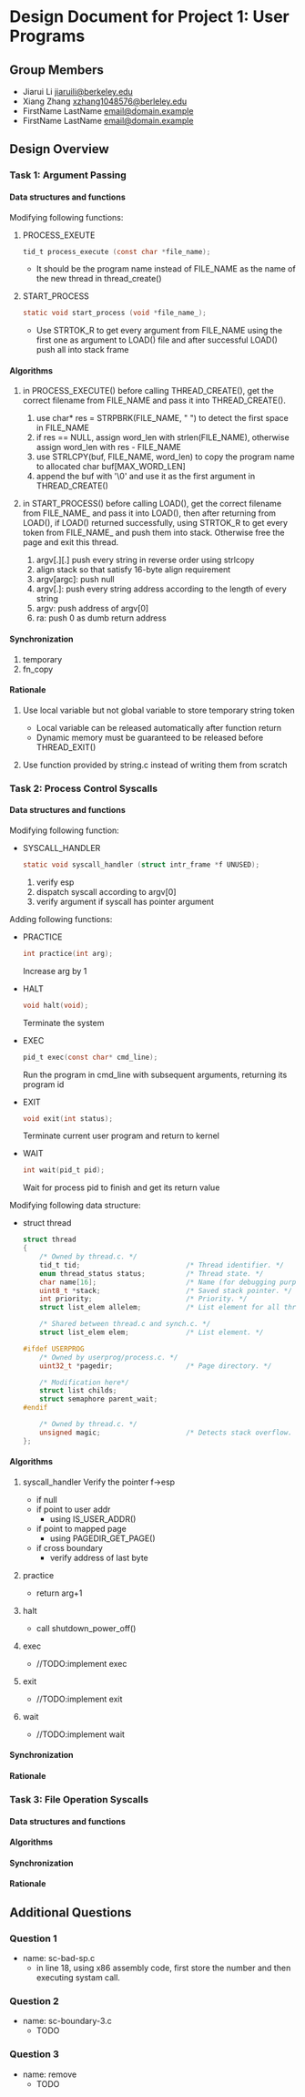 Design Document for Project 1: User Programs
============================================

## Group Members

* Jiarui Li <jiaruili@berkeley.edu>
* Xiang Zhang <xzhang1048576@berleley.edu>
* FirstName LastName <email@domain.example>
* FirstName LastName <email@domain.example>

## Design Overview

### Task 1: Argument Passing

#### Data structures and functions
Modifying following functions:
1. PROCESS_EXEUTE
    ```c
    tid_t process_execute (const char *file_name);
    ```
    + It should be the program name instead of FILE_NAME as the name of the new thread in thread_create()

2.  START_PROCESS
    ```c
    static void start_process (void *file_name_);
    ```
    + Use STRTOK_R to get every argument from FILE_NAME using the first one as argument to LOAD() file and after successful LOAD() push all into stack frame 

#### Algorithms

1. in PROCESS_EXECUTE() before calling THREAD_CREATE(), get the correct filename from FILE_NAME and pass it into THREAD_CREATE().
    1. use char* res = STRPBRK(FILE_NAME, " ") to detect the first space in FILE_NAME
    2. if res == NULL, assign word_len with strlen(FILE_NAME), otherwise assign word_len with res - FILE_NAME  
    3. use STRLCPY(buf, FILE_NAME, word_len) to copy the program name to allocated char buf[MAX_WORD_LEN]
    4. append the buf with '\0' and use it as the first argument in THREAD_CREATE()

2. in START_PROCESS() before calling LOAD(), get the correct filename from FILE_NAME_ and pass it into LOAD(), then after returning from LOAD(), if LOAD() returned successfully, using STRTOK_R to get every token from FILE_NAME_ and push them into stack. Otherwise free the page and exit this thread.
    1. argv[.][.] push every string in reverse order using strlcopy
    2. align stack so that satisfy 16-byte align requirement
    3. argv[argc]: push null
    4. argv[.]: push every string address according to the length of every string 
    5. argv: push address of argv[0]
    6. ra: push 0 as dumb return address

#### Synchronization

1. temporary
2. fn_copy

#### Rationale

1. Use local variable but not global variable to store temporary string token
    + Local variable can be released automatically after function return
    + Dynamic memory must be guaranteed to be released before THREAD_EXIT()

2. Use function provided by string.c instead of writing them from scratch


### Task 2: Process Control Syscalls

#### Data structures and functions
Modifying following function:
+ SYSCALL_HANDLER
    ```c
    static void syscall_handler (struct intr_frame *f UNUSED);
    ```
    1. verify esp
    2. dispatch syscall according to argv[0]
    3. verify argument if syscall has pointer argument

Adding following functions:
+ PRACTICE
    ```c
    int practice(int arg);
    ```
    Increase arg by 1

+ HALT
    ```c
    void halt(void);
    ```
    Terminate the system

+ EXEC
    ```c
    pid_t exec(const char* cmd_line);
    ```
    Run the program in cmd_line with subsequent arguments, returning its program id

+ EXIT
    ```c
    void exit(int status);
    ```
    Terminate current user program and return to kernel

+ WAIT
    ```c
    int wait(pid_t pid);
    ```
    Wait for process pid to finish and get its return value

Modifying following data structure:
+ struct thread
    ```c
    struct thread
    {
        /* Owned by thread.c. */
        tid_t tid;                          /* Thread identifier. */
        enum thread_status status;          /* Thread state. */
        char name[16];                      /* Name (for debugging purposes). */
        uint8_t *stack;                     /* Saved stack pointer. */
        int priority;                       /* Priority. */
        struct list_elem allelem;           /* List element for all threads list. */

        /* Shared between thread.c and synch.c. */
        struct list_elem elem;              /* List element. */

    #ifdef USERPROG
        /* Owned by userprog/process.c. */
        uint32_t *pagedir;                  /* Page directory. */

        /* Modification here*/
        struct list childs;
        struct semaphore parent_wait;
    #endif

        /* Owned by thread.c. */
        unsigned magic;                     /* Detects stack overflow. */
    };
    ```


#### Algorithms

1. syscall_handler
    Verify the pointer f->esp
    + if null
    + if point to user addr 
        + using IS_USER_ADDR()
    + if point to mapped page 
        + using PAGEDIR_GET_PAGE()
    + if cross boundary
        + verify address of last byte

2. practice
    + return arg+1

3. halt
    + call shutdown_power_off()

4. exec
    + //TODO:implement exec

5. exit
    + //TODO:implement exit

6. wait
    + //TODO:implement wait

#### Synchronization

#### Rationale

### Task 3: File Operation Syscalls

#### Data structures and functions

#### Algorithms

#### Synchronization

#### Rationale

## Additional Questions

### Question 1

+ name: sc-bad-sp.c
    + in line 18, using x86 assembly code, first store the number  and then executing systam call. 

### Question 2

+ name: sc-boundary-3.c
    + TODO

### Question 3

+ name: remove
    + TODO
